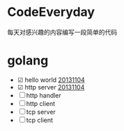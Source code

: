 CodeEveryday
============

每天对感兴趣的内容编写一段简单的代码

# golang

- ☑ hello world [20131104](./20131104)
- ☑ http server [20131104](./20131104)
- ☐ http handler
- ☐ http client
- ☐ tcp server
- ☐ tcp client
